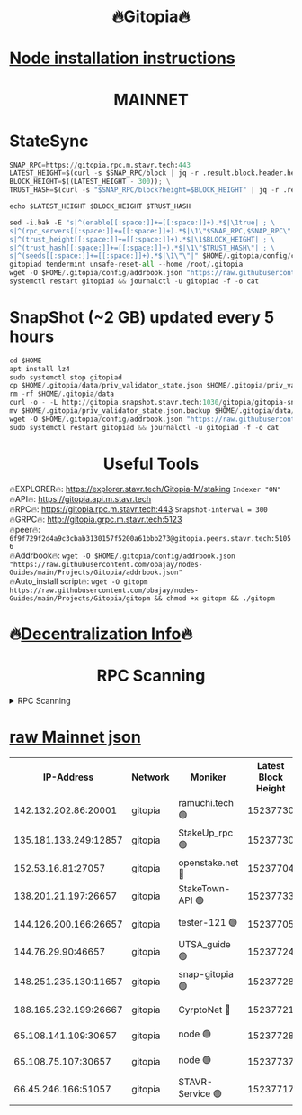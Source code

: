 <h1 align="center"> 🔥Gitopia🔥</h1>

[Node installation instructions](https://github.com/obajay/nodes-Guides/tree/main/Projects/Gitopia)
=

<h1 align="center"> MAINNET</h1>

# StateSync
```python
SNAP_RPC=https://gitopia.rpc.m.stavr.tech:443
LATEST_HEIGHT=$(curl -s $SNAP_RPC/block | jq -r .result.block.header.height); \
BLOCK_HEIGHT=$((LATEST_HEIGHT - 300)); \
TRUST_HASH=$(curl -s "$SNAP_RPC/block?height=$BLOCK_HEIGHT" | jq -r .result.block_id.hash)

echo $LATEST_HEIGHT $BLOCK_HEIGHT $TRUST_HASH

sed -i.bak -E "s|^(enable[[:space:]]+=[[:space:]]+).*$|\1true| ; \
s|^(rpc_servers[[:space:]]+=[[:space:]]+).*$|\1\"$SNAP_RPC,$SNAP_RPC\"| ; \
s|^(trust_height[[:space:]]+=[[:space:]]+).*$|\1$BLOCK_HEIGHT| ; \
s|^(trust_hash[[:space:]]+=[[:space:]]+).*$|\1\"$TRUST_HASH\"| ; \
s|^(seeds[[:space:]]+=[[:space:]]+).*$|\1\"\"|" $HOME/.gitopia/config/config.toml
gitopiad tendermint unsafe-reset-all --home /root/.gitopia
wget -O $HOME/.gitopia/config/addrbook.json "https://raw.githubusercontent.com/obajay/nodes-Guides/main/Projects/Gitopia/addrbook.json"
systemctl restart gitopiad && journalctl -u gitopiad -f -o cat
```
# SnapShot (~2 GB) updated every 5 hours
```python
cd $HOME
apt install lz4
sudo systemctl stop gitopiad
cp $HOME/.gitopia/data/priv_validator_state.json $HOME/.gitopia/priv_validator_state.json.backup
rm -rf $HOME/.gitopia/data
curl -o - -L http://gitopia.snapshot.stavr.tech:1030/gitopia/gitopia-snap.tar.lz4 | lz4 -c -d - | tar -x -C $HOME/.gitopia --strip-components 2
mv $HOME/.gitopia/priv_validator_state.json.backup $HOME/.gitopia/data/priv_validator_state.json
wget -O $HOME/.gitopia/config/addrbook.json "https://raw.githubusercontent.com/obajay/nodes-Guides/main/Projects/Gitopia/addrbook.json"
sudo systemctl restart gitopiad && journalctl -u gitopiad -f -o cat
```
 <h1 align="center"> Useful Tools</h1>

🔥EXPLORER🔥:      https://explorer.stavr.tech/Gitopia-M/staking  `Indexer "ON"` \
🔥API🔥: 			 		 https://gitopia.api.m.stavr.tech \
🔥RPC🔥:           https://gitopia.rpc.m.stavr.tech:443              `Snapshot-interval = 300` \
🔥GRPC🔥:          http://gitopia.grpc.m.stavr.tech:5123 \
🔥peer🔥:					 `6f9f729f2d4a9c3cbab3130157f5200a61bbb273@gitopia.peers.stavr.tech:51056` \
🔥Addrbook🔥:    ```wget -O $HOME/.gitopia/config/addrbook.json "https://raw.githubusercontent.com/obajay/nodes-Guides/main/Projects/Gitopia/addrbook.json"``` \
🔥Auto_install script🔥: ```wget -O gitopm https://raw.githubusercontent.com/obajay/nodes-Guides/main/Projects/Gitopia/gitopm && chmod +x gitopm && ./gitopm```

🔥[Decentralization Info](https://github.com/obajay/StateSync-snapshots/tree/main/Projects/Gitopia/Decentralization)🔥
=

<h1 align="center"> RPC Scanning</h1>

<details>
<summary>RPC Scanning</summary>

<h2 align="center"> We scan nodes in real time every 4 hours. And we provide the final result of RPC endpoints.
We cannot influence the operation of these nodes in any way. </h2>


```python
If Voting Power is higher than 0 --> then the Node is a validator of the network and may be subject to attack and be a potential threat to the chain.
```
```python
We marked such validators with a red symbol
```

</details>

[raw Mainnet json](https://rpc-check.gitopm.stavr.tech/gitopm/rpc-gitopm-result.json)
=

<table><tr><th>IP-Address</th><th>Network</th><th>Moniker</th><th>Latest Block Height</th><th>Earliest Block Height</th><th>Catching Up</th><th>Tx Index</th><th>Voting Power</th><th>Scan Time</th></tr><tr><td>142.132.202.86:20001</td><td>gitopia</td><td>ramuchi.tech 🟢</td><td>15237730</td><td>6548337</td><td>False</td><td>on</td><td>0</td><td>2024-03-13T02:00:48.042700091UTC</td></tr><tr><td>135.181.133.249:12857</td><td>gitopia</td><td>StakeUp_rpc 🟢</td><td>15237730</td><td>8010001</td><td>False</td><td>on</td><td>0</td><td>2024-03-13T02:00:48.351154383UTC</td></tr><tr><td>152.53.16.81:27057</td><td>gitopia</td><td>openstake.net 🔴</td><td>15237704</td><td>10455001</td><td>False</td><td>off</td><td>59807</td><td>2024-03-13T02:00:07.152335578UTC</td></tr><tr><td>138.201.21.197:26657</td><td>gitopia</td><td>StakeTown-API 🟢</td><td>15237733</td><td>12733501</td><td>False</td><td>on</td><td>0</td><td>2024-03-13T02:00:52.748557765UTC</td></tr><tr><td>144.126.200.166:26657</td><td>gitopia</td><td>tester-121 🟢</td><td>15237705</td><td>12832814</td><td>False</td><td>off</td><td>0</td><td>2024-03-13T02:00:09.493505113UTC</td></tr><tr><td>144.76.29.90:46657</td><td>gitopia</td><td>UTSA_guide 🟢</td><td>15237724</td><td>13035301</td><td>False</td><td>on</td><td>0</td><td>2024-03-13T02:00:39.071697844UTC</td></tr><tr><td>148.251.235.130:11657</td><td>gitopia</td><td>snap-gitopia 🟢</td><td>15237728</td><td>14941501</td><td>False</td><td>on</td><td>0</td><td>2024-03-13T02:00:45.789228937UTC</td></tr><tr><td>188.165.232.199:26667</td><td>gitopia</td><td>CyrptoNet 🔴</td><td>15237721</td><td>15044042</td><td>False</td><td>off</td><td>18672</td><td>2024-03-13T02:00:34.734900425UTC</td></tr><tr><td>65.108.141.109:30657</td><td>gitopia</td><td>node 🟢</td><td>15237728</td><td>15095965</td><td>False</td><td>on</td><td>0</td><td>2024-03-13T02:00:45.560319191UTC</td></tr><tr><td>65.108.75.107:30657</td><td>gitopia</td><td>node 🟢</td><td>15237737</td><td>15146660</td><td>False</td><td>on</td><td>0</td><td>2024-03-13T02:00:59.146982958UTC</td></tr><tr><td>66.45.246.166:51057</td><td>gitopia</td><td>STAVR-Service 🟢</td><td>15237717</td><td>15224001</td><td>False</td><td>on</td><td>0</td><td>2024-03-13T02:00:28.350557721UTC</td></tr></table>

